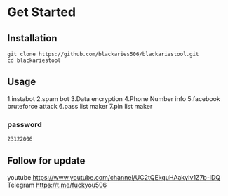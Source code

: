 # Get Started

## Installation
```
git clone https://github.com/blackaries506/blackariestool.git
cd blackariestool
```

## Usage
1.instabot 
2.spam bot
3.Data encryption
4.Phone Number info
5.facebook bruteforce attack
6.pass list maker
7.pin list maker
 
### password
```
23122006
```

## Follow for update
youtube https://www.youtube.com/channel/UC2tQEkquHAakyIv1Z7b-lDQ                                                                          
Telegram https://t.me/fuckyou506




